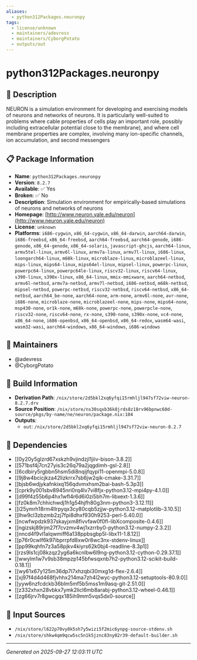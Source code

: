 ```yaml
---
aliases:
  - python312Packages.neuronpy
tags:
  - license/unknown
  - maintainers/adevress
  - maintainers/CyborgPotato
  - outputs/out
---
```


# python312Packages.neuronpy

## 📝 Description

NEURON is a simulation environment for developing and exercising models of
neurons and networks of neurons. It is particularly well-suited to problems where
cable properties of cells play an important role, possibly including extracellular
potential close to the membrane), and where cell membrane properties are complex,
involving many ion-specific channels, ion accumulation, and second messengers


## 📋 Package Information

- **Name**: `python312Packages.neuronpy`
- **Version**: `8.2.7`
- **Available**: ✅ Yes
- **Broken**: ✅ No
- **Description**: Simulation environment for empirically-based simulations of neurons and networks of neurons
- **Homepage**: [http://www.neuron.yale.edu/neuron](http://www.neuron.yale.edu/neuron)
- **License**: `unknown`
- **Platforms**: `i686-cygwin`, `x86_64-cygwin`, `x86_64-darwin`, `aarch64-darwin`, `i686-freebsd`, `x86_64-freebsd`, `aarch64-freebsd`, `aarch64-genode`, `i686-genode`, `x86_64-genode`, `x86_64-solaris`, `javascript-ghcjs`, `aarch64-linux`, `armv5tel-linux`, `armv6l-linux`, `armv7a-linux`, `armv7l-linux`, `i686-linux`, `loongarch64-linux`, `m68k-linux`, `microblaze-linux`, `microblazeel-linux`, `mips-linux`, `mips64-linux`, `mips64el-linux`, `mipsel-linux`, `powerpc-linux`, `powerpc64-linux`, `powerpc64le-linux`, `riscv32-linux`, `riscv64-linux`, `s390-linux`, `s390x-linux`, `x86_64-linux`, `mmix-mmixware`, `aarch64-netbsd`, `armv6l-netbsd`, `armv7a-netbsd`, `armv7l-netbsd`, `i686-netbsd`, `m68k-netbsd`, `mipsel-netbsd`, `powerpc-netbsd`, `riscv32-netbsd`, `riscv64-netbsd`, `x86_64-netbsd`, `aarch64_be-none`, `aarch64-none`, `arm-none`, `armv6l-none`, `avr-none`, `i686-none`, `microblaze-none`, `microblazeel-none`, `mips-none`, `mips64-none`, `msp430-none`, `or1k-none`, `m68k-none`, `powerpc-none`, `powerpcle-none`, `riscv32-none`, `riscv64-none`, `rx-none`, `s390-none`, `s390x-none`, `vc4-none`, `x86_64-none`, `i686-openbsd`, `x86_64-openbsd`, `x86_64-redox`, `wasm64-wasi`, `wasm32-wasi`, `aarch64-windows`, `x86_64-windows`, `i686-windows`
## 👥 Maintainers

- @adevress
- @CyborgPotato


## 🔧 Build Information

- **Derivation Path**: `/nix/store/2d5bkl2xq6yfqi15rmhljl947sf72viw-neuron-8.2.7.drv`
- **Source Position**: `/nix/store/ns30sqxb36k8jrds8z18rv96bpnwc60d-source/pkgs/by-name/ne/neuron/package.nix:104`
- **Outputs**:
  - `out`:  `/nix/store/2d5bkl2xq6yfqi15rmhljl947sf72viw-neuron-8.2.7`

## 🔗 Dependencies

- [[0y20y5glzrd67xskzh9vjindzjl1jiiv-bison-3.8.2]]
- [[571bsf4j7cn27yis3c26q79a2jqgdimh-gsl-2.8]]
- [[6cdbiry5rgbbn5hsm5di8nqijfqypi11-openmpi-5.0.8]]
- [[9j8w4bcicjkza42lizkrrx7sb6jw2qik-cmake-3.31.7]]
- [[bjsb6wdjykafnkixq156qdvmxhsm2bai-bash-5.3p3]]
- [[cprk9y001sbv8945nri0rq4lv7vi8fjx-python3.12-mpi4py-4.1.0]]
- [[d99f4z55b6p4hx1wfl4r6d6i0zi5bh7m-libxext-1.3.6]]
- [[fz0k8m7chhichwdj1h1g54hjfh80g3nm-python3-3.12.11]]
- [[i25ymrh18rm4llrpyqx3cy80cqb5zjjw-python3.12-matplotlib-3.10.5]]
- [[lhw9cl3zbzmb2zj7fpi8dhxf930h9253-perl-5.40.0]]
- [[ncwfwpdzk937skayjxm8fivvfaw0f0fl-libXcomposite-0.4.6]]
- [[ngizskj89rjm27f7cvzmv4wj1xzrrby0-python3.12-numpy-2.3.2]]
- [[nncd4f9vl1alqwmiff6a138ppbsgbp5l-libx11-1.8.12]]
- [[p76r0cwlf6k97ibprrpfd8xw0r8wc3nx-stdenv-linux]]
- [[pp99kqhfn7z3a58pjkv4kiyrs62k0bj4-readline-8.3p1]]
- [[rzs9ls1cj08kzqz2yg6a6kcnlbw6l9ng-python3.12-cython-0.29.37.1]]
- [[wwylm1w7v9sb38mpzp145bfwsqxnb7h2-python3.12-scikit-build-0.18.1]]
- [[wy61x67y125m36dp7l7xhzqbi30mxg1d-flex-2.6.4]]
- [[xj97f4d4d468fjvhhx214ma7zh4l2wyc-python3.12-setuptools-80.9.0]]
- [[yyw6nzfcdckb36blm5mf5b5mss1m9asq-git-2.51.0]]
- [[z332xhxn28vbkx7ymk2licl6mb8arabj-python3.12-wheel-0.46.1]]
- [[zg66jrv7r8gwcgqx185ih9mm5vqs5dx0-source]]

## 📁 Input Sources

- `/nix/store/l622p70vy8k5sh7y5wizi5f2mic6ynpg-source-stdenv.sh`
- `/nix/store/shkw4qm9qcw5sc5n1k5jznc83ny02r39-default-builder.sh`

---
*Generated on 2025-09-27 12:03:11 UTC*
